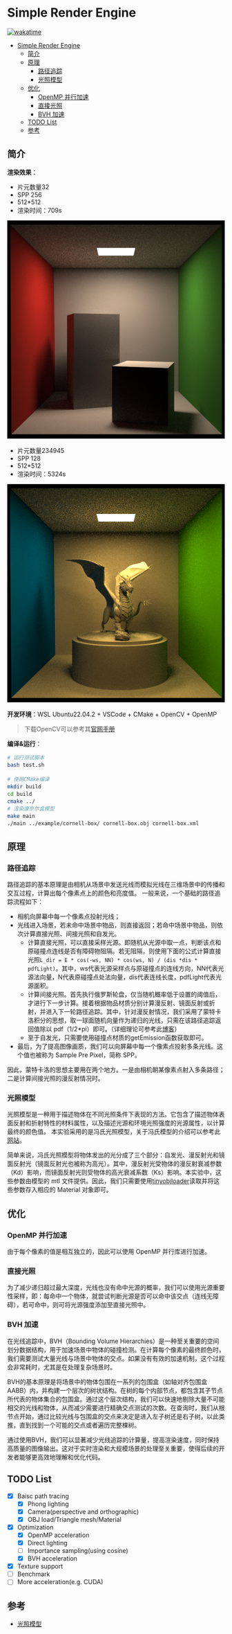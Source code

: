 # Simple Render Engine

[![wakatime](https://wakatime.com/badge/github/Zhytou/SimpleRenderEngine.svg)](https://wakatime.com/badge/github/Zhytou/SimpleRenderEngine)

- [Simple Render Engine](#simple-render-engine)
  - [简介](#简介)
  - [原理](#原理)
    - [路径追踪](#路径追踪)
    - [光照模型](#光照模型)
  - [优化](#优化)
    - [OpenMP 并行加速](#openmp-并行加速)
    - [直接光照](#直接光照)
    - [BVH 加速](#bvh-加速)
  - [TODO List](#todo-list)
  - [参考](#参考)

## 简介

**渲染效果**：

- 片元数量32
- SPP 256
- 512*512
- 渲染时间：709s

![res](res/box-512*512-spp256.png)

- 片元数量234945
- SPP 128
- 512*512
- 渲染时间：5324s

![res](res/dragon-512*512-spp128.png)

**开发环境**：WSL Ubuntu22.04.2 + VSCode + CMake + OpenCV + OpenMP

> 下载OpenCV可以参考其[官网手册](https://docs.opencv.org/4.x/d7/d9f/tutorial_linux_install.html)

**编译&运行**：

```bash
# 运行测试脚本
bash test.sh

# 使用CMake编译
mkdir build
cd build
cmake ../
# 渲染康奈尔盒模型
make main
./main ../example/cornell-box/ cornell-box.obj cornell-box.xml
```

## 原理

### 路径追踪

路径追踪的基本原理是由相机从场景中发送光线而模拟光线在三维场景中的传播和交互过程，计算出每个像素点上的颜色和亮度值。
一般来说，一个基础的路径追踪流程如下：

- 相机向屏幕中每一个像素点投射光线；
- 光线进入场景，若未命中场景中物品，则直接返回；若命中场景中物品，则依次计算直接光照、间接光照和自发光。
  - 计算直接光照，可以直接采样光源。即随机从光源中取一点，判断该点和原碰撞点连线是否有障碍物阻隔。若无阻隔，则使用下面的公式计算直接光照`L_dir = E * cos(-ws, NN) * cos(ws, N) / (dis *dis * pdfLight)`。其中，ws代表光源采样点与原碰撞点的连线方向，NN代表光源法向量，N代表原碰撞点处法向量，dis代表连线长度，pdfLight代表光源面积。
  - 计算间接光照。首先执行俄罗斯轮盘，仅当随机概率低于设置的阈值后，才进行下一步计算。接着根据物品材质分别计算漫反射、镜面反射或折射，并进入下一轮路径追踪。其中，针对漫反射情况，我们采用了蒙特卡洛积分的思想，取一球面随机向量作为递归的光线，只需在该路径追踪返回值除以 pdf（1/2\*pi）即可。（详细理论可参考此[博客](https://blog.csdn.net/weixin_44176696/article/details/113418991)）
  - 至于自发光，只需要使用碰撞点材质的getEmission函数获取即可。
- 最后，为了提高图像画质，我们可以向屏幕中每一个像素点投射多条光线。这个值也被称为 Sample Pre Pixel，简称 SPP。

因此，蒙特卡洛的思想主要用在两个地方。一是由相机朝某像素点射入多条路径；二是计算间接光照的漫反射情况时。

### 光照模型

光照模型是一种用于描述物体在不同光照条件下表现的方法。它包含了描述物体表面反射和折射特性的材料属性，以及描述光源和环境光照强度的光源属性，以计算最终的颜色值。
本实验采用的是冯氏光照模型，关于冯氏模型的介绍可以参考此[网站](https://learnopengl-cn.readthedocs.io/zh/latest/02%20Lighting/02%20Basic%20Lighting/)。

简单来说，冯氏光照模型将物体发出的光分成了三个部分：自发光、漫反射光和镜面反射光（镜面反射光也被称为高光）。其中，漫反射光受物体的漫反射衰减参数（Kd）影响，而镜面反射光则受物体的高光衰减系数（Ks）影响。本实验中，这些参数由模型的 mtl 文件提供。因此，我们只需要使用[tinyobjloader](https://github.com/tinyobjloader/tinyobjloader/tree/release)读取并将这些参数存入相应的 Material 对象即可。

## 优化

### OpenMP 并行加速

由于每个像素的值是相互独立的，因此可以使用 OpenMP 并行库进行加速。

### 直接光照

为了减少递归超过最大深度，光线也没有命中光源的概率，我们可以使用光源重要性采样，即：每命中一个物体，就尝试判断光源是否可以命中该交点（连线无障碍），若可命中，则可将光源强度添加至直接光照中。

### BVH 加速

在光线追踪中，BVH（Bounding Volume Hierarchies）是一种至关重要的空间划分数据结构，用于加速场景中物体的碰撞检测。在计算每个像素的最终颜色时，我们需要测试大量光线与场景中物体的交点。如果没有有效的加速机制，这个过程会非常耗时，尤其是在处理复杂场景时。

BVH的基本原理是将场景中的物体包围在一系列的包围盒（如轴对齐包围盒AABB）内，并构建一个层次的树状结构。在树的每个内部节点，都包含其子节点所代表的物体集合的包围盒。通过这个层次结构，我们可以快速地剔除大量不可能相交的光线和物体，从而减少需要进行精确交点测试的次数。在查询时，我们从根节点开始，通过比较光线与包围盒的交点来决定是进入左子树还是右子树，以此类推，直到找到一个可能的交点或者遍历完整棵树。

通过使用BVH，我们可以显著减少光线追踪的计算量，提高渲染速度，同时保持高质量的图像输出。这对于实时渲染和大规模场景的处理至关重要，使得后续的开发者能够更高效地理解和优化代码。

## TODO List

- [x] Baisc path tracing
  - [x] Phong lighting
  - [x] Camera(perspective and orthographic)
  - [x] OBJ load/Triangle mesh/Material
- [x] Optimization
  - [x] OpenMP acceleration
  - [x] Direct lighting
  - [ ] Importance sampling(using cosine)
  - [x] BVH acceleration
- [x] Texture support
- [ ] Benchmark
- [ ] More acceleration(e.g. CUDA)

## 参考

- [光照模型](https://learnopengl-cn.readthedocs.io/zh/latest/02%20Lighting/02%20Basic%20Lighting/)
